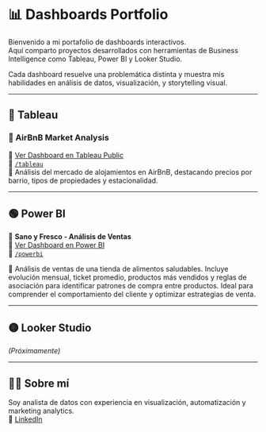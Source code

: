 # 📊 Dashboards Portfolio

Bienvenido a mi portafolio de dashboards interactivos.  
Aquí comparto proyectos desarrollados con herramientas de Business Intelligence como Tableau, Power BI y Looker Studio.

Cada dashboard resuelve una problemática distinta y muestra mis habilidades en análisis de datos, visualización, y storytelling visual.

---

## 🔷 Tableau

### 🏡 AirBnB Market Analysis

📍 [Ver Dashboard en Tableau Public](https://public.tableau.com/app/profile/gabriel8055/viz/AirBnBFullProject_17443022959360/Dashboard2?publish=yes)  
📁 [`/tableau`](tableau/)  
📌 Análisis del mercado de alojamientos en AirBnB, destacando precios por barrio, tipos de propiedades y estacionalidad.

---

## 🟢 Power BI

🥑 **Sano y Fresco - Análisis de Ventas**  
📍 [Ver Dashboard en Power BI](https://app.powerbi.com/view?r=eyJrIjoiZWEwZGI1ZTEtY2MwYi00OWU5LTgwN2ItMmEyNjAyZGUyYzdmIiwidCI6IjNlMDUxM2Q2LTY4ZmEtNDE2ZS04ZGUxLTZjNWNkYzMxOWZmYSIsImMiOjR9)  
📁 [`/powerbi`](powerbi/)  

📌 Análisis de ventas de una tienda de alimentos saludables. Incluye evolución mensual, ticket promedio, productos más vendidos y reglas de asociación para identificar patrones de compra entre productos. Ideal para comprender el comportamiento del cliente y optimizar estrategias de venta.



---

## 🟡 Looker Studio

_(Próximamente)_

---

## 🙋‍♂️ Sobre mí

Soy analista de datos con experiencia en visualización, automatización y marketing analytics.  
🔗 [LinkedIn](https://www.linkedin.com/in/gabrielmazzola/)

